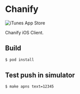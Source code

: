 # Chanify

![iTunes App Store](https://img.shields.io/itunes/v/1531546573)

Chanify iOS Client.

## Build 

```bash
$ pod install
```

## Test push in simulator

```bash
$ make apns text=12345
```
